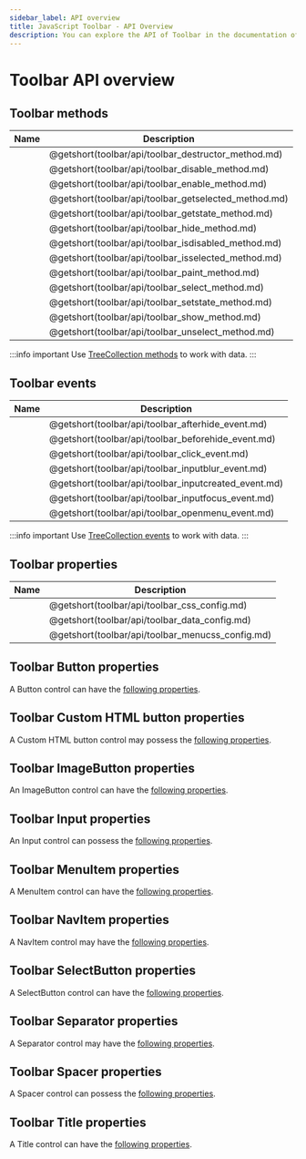 ```yaml
---
sidebar_label: API overview
title: JavaScript Toolbar - API Overview 
description: You can explore the API of Toolbar in the documentation of the DHTMLX JavaScript UI library. Browse developer guides and API reference, try out code examples and live demos, and download a free 30-day evaluation version of DHTMLX Suite 7.
---
```


# Toolbar API overview

## Toolbar methods

| Name                                          | Description                                          |
| --------------------------------------------- | ---------------------------------------------------- |
| [](toolbar/api/toolbar_destructor_method.md)  | @getshort(toolbar/api/toolbar_destructor_method.md)  |
| [](toolbar/api/toolbar_disable_method.md)     | @getshort(toolbar/api/toolbar_disable_method.md)     |
| [](toolbar/api/toolbar_enable_method.md)      | @getshort(toolbar/api/toolbar_enable_method.md)      |
| [](toolbar/api/toolbar_getselected_method.md) | @getshort(toolbar/api/toolbar_getselected_method.md) |
| [](toolbar/api/toolbar_getstate_method.md)    | @getshort(toolbar/api/toolbar_getstate_method.md)    |
| [](toolbar/api/toolbar_hide_method.md)        | @getshort(toolbar/api/toolbar_hide_method.md)        |
| [](toolbar/api/toolbar_isdisabled_method.md)  | @getshort(toolbar/api/toolbar_isdisabled_method.md)  |
| [](toolbar/api/toolbar_isselected_method.md)  | @getshort(toolbar/api/toolbar_isselected_method.md)  |
| [](toolbar/api/toolbar_paint_method.md)       | @getshort(toolbar/api/toolbar_paint_method.md)       |
| [](toolbar/api/toolbar_select_method.md)      | @getshort(toolbar/api/toolbar_select_method.md)      |
| [](toolbar/api/toolbar_setstate_method.md)    | @getshort(toolbar/api/toolbar_setstate_method.md)    |
| [](toolbar/api/toolbar_show_method.md)        | @getshort(toolbar/api/toolbar_show_method.md)        |
| [](toolbar/api/toolbar_unselect_method.md)    | @getshort(toolbar/api/toolbar_unselect_method.md)    |

:::info important
Use [TreeCollection methods](tree_collection/index.md) to work with data. 
:::

## Toolbar events

| Name                                           | Description                                          |
| ---------------------------------------------- | ---------------------------------------------------- |
| [](toolbar/api/toolbar_afterhide_event.md)     | @getshort(toolbar/api/toolbar_afterhide_event.md)    |
| [](toolbar/api/toolbar_beforehide_event.md)    | @getshort(toolbar/api/toolbar_beforehide_event.md)   |
| [](toolbar/api/toolbar_click_event.md)         | @getshort(toolbar/api/toolbar_click_event.md)        |
| [](toolbar/api/toolbar_inputblur_event.md)     | @getshort(toolbar/api/toolbar_inputblur_event.md)    |
| [](toolbar/api/toolbar_inputcreated_event.md)  | @getshort(toolbar/api/toolbar_inputcreated_event.md) |
| [](toolbar/api/toolbar_inputfocus_event.md)    | @getshort(toolbar/api/toolbar_inputfocus_event.md)   |
| [](toolbar/api/toolbar_openmenu_event.md)      | @getshort(toolbar/api/toolbar_openmenu_event.md)     |

:::info important
Use [TreeCollection events](tree_collection/index.md#events) to work with data. 
:::

## Toolbar properties

| Name                                      | Description                                      |
| ----------------------------------------- | ------------------------------------------------ |
| [](toolbar/api/toolbar_css_config.md)     | @getshort(toolbar/api/toolbar_css_config.md)     |
| [](toolbar/api/toolbar_data_config.md)    | @getshort(toolbar/api/toolbar_data_config.md)    |
| [](toolbar/api/toolbar_menucss_config.md) | @getshort(toolbar/api/toolbar_menucss_config.md) |

## Toolbar Button properties

A Button control can have the [following properties](toolbar/api/api_button_properties.md).

## Toolbar Custom HTML button properties

A Custom HTML button control may possess the [following properties](toolbar/api/api_customhtmlbutton_properties.md).

## Toolbar ImageButton properties

An ImageButton control can have the [following properties](toolbar/api/api_imagebutton_properties.md).

## Toolbar Input properties

An Input control can possess the [following properties](toolbar/api/api_input_properties.md).

## Toolbar MenuItem properties

A MenuItem control can have the [following properties](toolbar/api/api_menuitem_properties.md).

## Toolbar NavItem properties

A NavItem control may have the [following properties](toolbar/api/api_navitem_properties.md).

## Toolbar SelectButton properties

A SelectButton control can have the [following properties](toolbar/api/api_selectbutton_properties.md).

## Toolbar Separator properties

A Separator control may have the [following properties](toolbar/api/api_separator_properties.md).

## Toolbar Spacer properties

A Spacer control can possess the [following properties](toolbar/api/api_spacer_properties.md).

## Toolbar Title properties

A Title control can have the [following properties](toolbar/api/api_title_properties.md).
